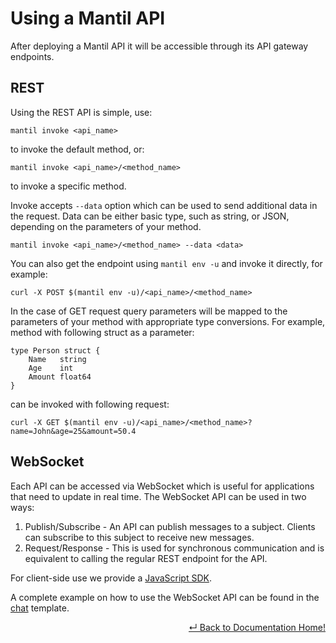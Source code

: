 # Using a Mantil API

After deploying a Mantil API it will be accessible through its API gateway endpoints.

## REST

Using the REST API is simple, use:
```
mantil invoke <api_name>
```
to invoke the default method, or:
```
mantil invoke <api_name>/<method_name>
```
to invoke a specific method.

Invoke accepts `--data` option which can be used to send additional data in the request. Data can be either basic type, such as string, or JSON, depending on the parameters of your method.
```
mantil invoke <api_name>/<method_name> --data <data>
```

You can also get the endpoint using `mantil env -u` and invoke it directly, for example:
```
curl -X POST $(mantil env -u)/<api_name>/<method_name>
```

In the case of GET request query parameters will be mapped to the parameters of your method with appropriate type conversions.
For example, method with following struct as a parameter:
```
type Person struct {
    Name   string
    Age    int
    Amount float64
}
```
can be invoked with following request:
```
curl -X GET $(mantil env -u)/<api_name>/<method_name>?name=John&age=25&amount=50.4
```

## WebSocket

Each API can be accessed via WebSocket which is useful for applications that need to update in real time. The WebSocket API can be used in two ways:
1. Publish/Subscribe - An API can publish messages to a subject. Clients can subscribe to this subject to receive new messages.
2. Request/Response - This is used for synchronous communication and is equivalent to calling the regular REST endpoint for the API.

For client-side use we provide a [JavaScript SDK](https://github.com/mantil-io/mantil.js).

A complete example on how to use the WebSocket API can be found in the [chat](https://github.com/mantil-io/template-chat) template.

<p align="right"> <a href="https://github.com/mantil-io/mantil/tree/master/docs#mantil-documentation">↵ Back to Documentation Home!</a></p>
